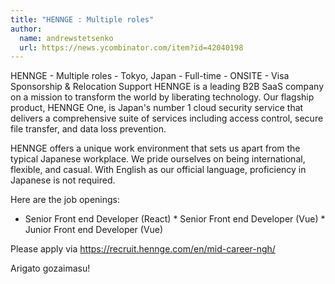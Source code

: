 ```yaml
---
title: "HENNGE : Multiple roles"
author:
  name: andrewstetsenko
  url: https://news.ycombinator.com/item?id=42040198
---
```

HENNGE - Multiple roles - Tokyo, Japan - Full-time - ONSITE - Visa Sponsorship &amp; Relocation Support
HENNGE is a leading B2B SaaS company on a mission to transform the world by liberating technology. Our flagship product, HENNGE One, is Japan&#x27;s number 1 cloud security service that delivers a comprehensive suite of services including access control, secure file transfer, and data loss prevention.

HENNGE offers a unique work environment that sets us apart from the typical Japanese workplace. We pride ourselves on being international, flexible, and casual. With English as our official language, proficiency in Japanese is not required.

Here are the job openings:

* Senior Front end Developer (React) * Senior Front end Developer (Vue) * Junior Front end Developer (Vue)

Please apply via <a href="https:&#x2F;&#x2F;recruit.hennge.com&#x2F;en&#x2F;mid-career-ngh&#x2F;" rel="nofollow">https:&#x2F;&#x2F;recruit.hennge.com&#x2F;en&#x2F;mid-career-ngh&#x2F;</a>

Arigato gozaimasu!
<JobApplication />
